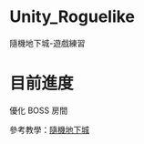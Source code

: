 # Unity_Roguelike
 隨機地下城-遊戲練習
# 目前進度
  
  優化 BOSS 房間
  
  參考教學：[隨機地下城](https://www.bilibili.com/video/BV1W7411s7fq/)
